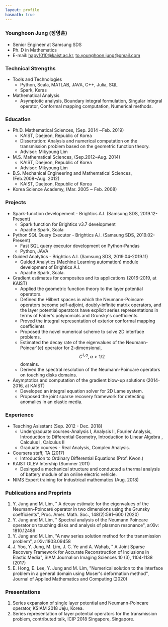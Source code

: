 ```yaml
---
layout: profile
hasmath: true
---
```


### Younghoon Jung (정영훈)
- Senior Engineer at Samsung SDS 
- Ph. D in Mathematics
- E-mail: hapy1010@kaist.ac.kr, to.younghoon.jung@gmail.com


### Technical Strengths
- Tools and Technologies
  - Python, Scala, MATLAB, JAVA,  C++, Julia, SQL
  - Spark, Keras
- Mathematical Analysis
  - Asymptotic analysis, Boundary integral formulation, Singular integral operator, Conformal mapping computation, Numerical methods.

### Education
- Ph.D. Mathematical Sciences, (Sep. 2014 ~Feb. 2019)
  - KAIST, Daejeon, Republic of Korea 
  - Dissertation: Analysis and numerical computation on the transmission problem based on the geometric function theory.
  - Advisor: Mikyoung Lim
- M.S. Mathematical Sciences,  (Sep.2012~Aug. 2014)
  - KAIST, Daejeon, Republic of Korea 
  - Advisor: Mikyoung Lim
- B.S. Mechanical Engineering and Mathematical  Sciences, (Feb.2008~Aug. 2012) 
  - KAIST, Daejeon, Republic of Korea 
- Korea Science Academy, (Mar. 2005 ~ Feb. 2008) 

### Projects
- Spark-function developement - Brightics A.I. (Samsung SDS, 2019.12-Present)
  - Spark function for Brightics v3.7 development
  - Apache Spark, Scala
- Python SQL Query Executor - Brightics A.I. (Samsung SDS, 2019.02-Present)
  - Fast SQL query executor development on Python-Pandas
  - Python, JAVA
- Guided Analytics - Brightics A.I. (Samsung SDS, 2019.04-2019.11)
  - Guided Analytics (Machine Learning automation) module development of Brightics A.I.
  - Apache Spark, Scala.
- Gradient estimates for composites and its applications (2016-2019, at KAIST)
  - Applied the geometric function theory to the layer potential operators.
  - Defined the Hilbert spaces in which the Neumann-Poincare operators become self-adjoint, doubly-infinite matrix operators, and the layer potential operators have explicit series representations in terms of Faber's polynomials and Grunsky's coefficients.
  - Proved the integral representation of exterior conformal mapping coefficients
  - Proposed the novel numerical scheme to solve 2D interface problems.
  - Estimated the decay rate of the eigenvalues of the Neumann-Poincar\'{e} operator for 2-dimensional, $$C^{1,\alpha},\alpha>1/2$$ domains.
  - Derived the spectral resolution of the Neumann-Poincare operators on touching disks domains.
- Asymptotics and computation of the gradient blow-up solutions (2014-2016, at KAIST)
  - Developed an integral equation solver for 2D Lame system.
  - Proposed the joint sparse recovery framework for detecting anomalies in an elastic media.

### Experience
- Teaching Asisstant (Sep. 2012 - Dec. 2018)
  - Undergraduate courses-Analysis I, Analysis II, Fourier Analysis, Introduction to Differential Geometry, Introduction to Linear Algebra , Calculus I, Calculus II
  - Graduate courses - Real Analysis, Complex Analysis.
- Coursera staff, TA  (2017)
  - Introduction to Ordinary Differential Equations (Prof. Kwon.)
- KAIST OLEV Intership (Summer 2011)
  - Desinged a mechanical structure and conducted a thermal analysis of battery module of an online electric vehicle.
- NIMS Expert training for Industrical mathematics (Aug. 2018)

### Publications and Preprints
 1. Y. Jung and M. Lim, " A decay estimate for the eigenvalues of the Neumann-Poincaré operator in two dimensions using the Grunsky coefficients",  Proc. Amer. Math. Soc., 148(2):591–600 (2020)
 2. Y. Jung and M. Lim, " Spectral analysis of the Neumann Poincare operator on touching disks and analysis of plasmon resonance", arXiv: 1810.12486
 3. Y. Jung and M. Lim,  "A new series solution method for the transmission problem", arXiv:1803.09458
 4. J. Yoo, Y. Jung, M. Lim,  J. C. Ye and A. Wahab, " A Joint Sparse Recovery Framework for Accurate Reconstruction of Inclusions in Elastic Media",  SIAM Journal on Imaging Sciences 10 (3), 1104-1138 (2017)
 5. E. Hong,  E. Lee, Y. Jung and  M. Lim, "Numerical solution to the interface problem in a general domain using Moser's deformation method", Journal of Applied Mathematics and Computing  (2020)

### Presentations
1. Series expansion of single layer potential and Neumann-Poincare operator, KSIAM 2018 Jeju, Korea.
1. Series representation of layer potential operators for the transmission problem, contributed talk, ICIP 2018 Singapore, Singapore.